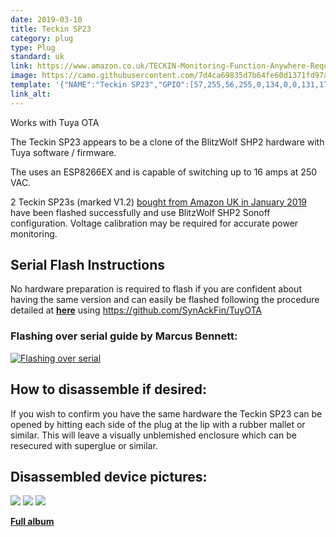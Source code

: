 ```yaml
---
date: 2019-03-10
title: Teckin SP23
category: plug
type: Plug
standard: uk
link: https://www.amazon.co.uk/TECKIN-Monitoring-Function-Anywhere-Required/dp/B07D7BH6N8
image: https://camo.githubusercontent.com/7d4ca69835d7b64fe60d1371fd97a5f36794a57e/68747470733a2f2f692e706f7374696d672e63632f30327852645748332f5445434b494e2d343139632d5271302d5536782d4c2d534c313030312e6a7067
template: '{"NAME":"Teckin SP23","GPIO":[57,255,56,255,0,134,0,0,131,17,132,21,0],"FLAG":0,"BASE":45}' 
link_alt: 
---
```


Works with Tuya OTA

The Teckin SP23 appears to be a clone of the BlitzWolf SHP2 hardware with Tuya software / firmware.

The uses an ESP8266EX and is capable of switching up to 16 amps at 250 VAC.

2 Teckin SP23s (marked V1.2) [bought from Amazon UK in January 2019](https://www.amazon.co.uk/TECKIN-Outlet-Wireless-Control-Required/dp/B07CVJYV3G) have been flashed successfully and use BlitzWolf SHP2 Sonoff configuration. Voltage calibration may be required for accurate power monitoring.

## Serial Flash Instructions

No hardware preparation is required to flash if you are confident about having the same version and can easily be flashed following the procedure detailed at [**here**](https://github.com/SynAckFin/TuyOTA/wiki/Walkthrough) using https://github.com/SynAckFin/TuyOTA

### Flashing over serial guide by Marcus Bennett:

[![Flashing over serial](https://img.youtube.com/vi/7vjpcEedEBI/0.jpg)](https://www.youtube.com/watch?v=7vjpcEedEBI)

## How to disassemble if desired:

If you wish to confirm you have the same hardware the Teckin SP23 can be opened by hitting each side of the plug at the lip with a rubber mallet or similar. This will leave a visually unblemished enclosure which can be resecured with superglue or similar.

## Disassembled device pictures:

![](https://i.imgur.com/1wwz6kb.jpg)
![](https://i.imgur.com/4RiNCfg.jpg)
![](https://i.imgur.com/ZTSMI7j.jpg)

**[Full album](https://imgur.com/a/stdhc4c)**




